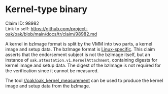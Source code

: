 # Kernel-type binary

Claim ID: 98982\
Link to self:
https://github.com/project-oak/oak/blob/main/docs/tr/claim/98982.md

A kernel in bzImage format is split by the VMM into two parts, a kernel image
and setup data. The bzImage format is
[Linux-specific](https://en.wikipedia.org/wiki/Vmlinux#bzImage). This claim
asserts that the endorsement subject is not the bzImage itself, but an instance
of `oak.attestation.v1.KernelAttachment`, containing digests for kernel image
and setup data. The digest of the bzImage is not required for the verification
since it cannot be measured.

The tool
[//oak/oak_kernel_measurement](https://github.com/project-oak/oak/tree/main/oak_kernel_measurement)
can be used to produce the kernel image and setup data from the bzImage.
